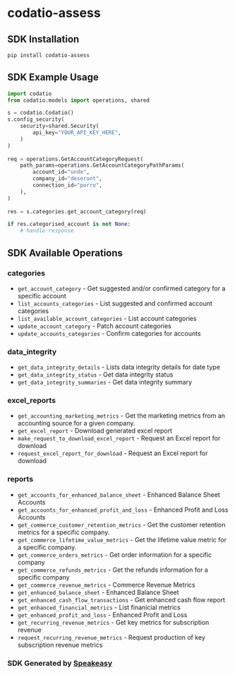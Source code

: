 # codatio-assess

<!-- Start SDK Installation -->
## SDK Installation

```bash
pip install codatio-assess
```
<!-- End SDK Installation -->

## SDK Example Usage
<!-- Start SDK Example Usage -->
```python
import codatio
from codatio.models import operations, shared

s = codatio.Codatio()
s.config_security(
    security=shared.Security(
        api_key="YOUR_API_KEY_HERE",
    )
)
   
req = operations.GetAccountCategoryRequest(
    path_params=operations.GetAccountCategoryPathParams(
        account_id="unde",
        company_id="deserunt",
        connection_id="porro",
    ),
)
    
res = s.categories.get_account_category(req)

if res.categorised_account is not None:
    # handle response
```
<!-- End SDK Example Usage -->

<!-- Start SDK Available Operations -->
## SDK Available Operations


### categories

* `get_account_category` - Get suggested and/or confirmed category for a specific account
* `list_accounts_categories` - List suggested and confirmed account categories
* `list_available_account_categories` - List account categories
* `update_account_category` - Patch account categories
* `update_accounts_categories` - Confirm categories for accounts

### data_integrity

* `get_data_integrity_details` - Lists data integrity details for date type
* `get_data_integrity_status` - Get data integrity status
* `get_data_integrity_summaries` - Get data integrity summary

### excel_reports

* `get_accounting_marketing_metrics` - Get the marketing metrics from an accounting source for a given company.
* `get_excel_report` - Download generated excel report
* `make_request_to_download_excel_report` - Request an Excel report for download
* `request_excel_report_for_download` - Request an Excel report for download

### reports

* `get_accounts_for_enhanced_balance_sheet` - Enhanced Balance Sheet Accounts
* `get_accounts_for_enhanced_profit_and_loss` - Enhanced Profit and Loss Accounts
* `get_commerce_customer_retention_metrics` - Get the customer retention metrics for a specific company.
* `get_commerce_lifetime_value_metrics` - Get the lifetime value metric for a specific company.
* `get_commerce_orders_metrics` - Get order information for a specific company
* `get_commerce_refunds_metrics` - Get the refunds information for a specific company
* `get_commerce_revenue_metrics` - Commerce Revenue Metrics
* `get_enhanced_balance_sheet` - Enhanced Balance Sheet
* `get_enhanced_cash_flow_transactions` - Get enhanced cash flow report
* `get_enhanced_financial_metrics` - List finanicial metrics
* `get_enhanced_profit_and_loss` - Enhanced Profit and Loss
* `get_recurring_revenue_metrics` - Get key metrics for subscription revenue
* `request_recurring_revenue_metrics` - Request production of key subscription revenue metrics
<!-- End SDK Available Operations -->

### SDK Generated by [Speakeasy](https://docs.speakeasyapi.dev/docs/using-speakeasy/client-sdks)
